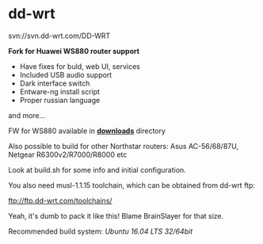 # dd-wrt
svn://svn.dd-wrt.com/DD-WRT

**Fork for Huawei WS880 router support**

- Have fixes for buld, web UI, services
- Included USB audio support
- Dark interface switch
- Entware-ng install script
- Proper russian language

and more...

FW for WS880 available in **[downloads](https://github.com/tsynik/dd-wrt/tree/master/downloads)** directory

Also possible to build for other Northstar routers:
Asus AC-56/68/87U, Netgear R6300v2/R7000/R8000 etc

Look at build.sh for some info and initial configuration.

You also need musl-1.1.15 toolchain, which can be obtained from dd-wrt ftp:

ftp://ftp.dd-wrt.com/toolchains/

Yeah, it's dumb to pack it like this! Blame BrainSlayer for that size.

Recommended build system: *Ubuntu 16.04 LTS 32/64bit*
